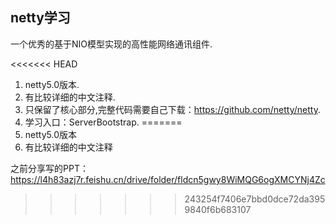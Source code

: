 ## netty学习
一个优秀的基于NIO模型实现的高性能网络通讯组件.

<<<<<<< HEAD
1. netty5.0版本.
2. 有比较详细的中文注释.
3. 只保留了核心部分,完整代码需要自己下载：https://github.com/netty/netty.
4. 学习入口：ServerBootstrap.
=======
1. netty5.0版本
2. 有比较详细的中文注释

之前分享写的PPT：https://l4h83azj7r.feishu.cn/drive/folder/fldcn5gwy8WiMQG6ogXMCYNj4Zc
>>>>>>> 243254f7406e7bbd0dce72da3959840f6b683107
